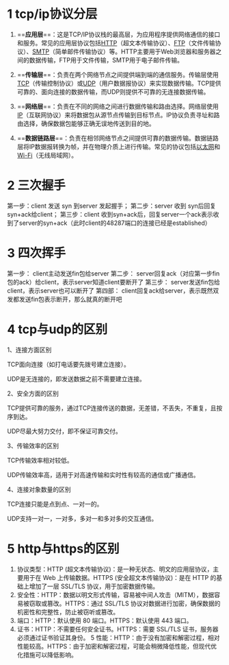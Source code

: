 # 1 tcp/ip协议分层
1. ==‌**应用层**‌==：这是TCP/IP协议栈的最高层，为应用程序提供网络通信的接口和服务。常见的应用层协议包括[HTTP](https://www.baidu.com/s?wd=HTTP&usm=1&ie=utf-8&rsv_pq=850a4aff001e80db&oq=tcp%E5%88%86%E5%B1%82&rsv_t=c362Te%2BZo8JsN5cUxFFNo0TSSKyryvL9lIqn8ku57RB47JNh%2F13CuiELMUk&rsv_dl=re_dqa_generate&sa=re_dqa_generate)（超文本传输协议）、[FTP](https://www.baidu.com/s?wd=FTP&usm=1&ie=utf-8&rsv_pq=850a4aff001e80db&oq=tcp%E5%88%86%E5%B1%82&rsv_t=c362Te%2BZo8JsN5cUxFFNo0TSSKyryvL9lIqn8ku57RB47JNh%2F13CuiELMUk&rsv_dl=re_dqa_generate&sa=re_dqa_generate)（文件传输协议）、[SMTP](https://www.baidu.com/s?wd=SMTP&usm=1&ie=utf-8&rsv_pq=850a4aff001e80db&oq=tcp%E5%88%86%E5%B1%82&rsv_t=1ec25LpcXVyVAH7j7Z1IhH%2B0enZ27%2BtcHFuZA1govsnhw20Jgipzrovg63A&rsv_dl=re_dqa_generate&sa=re_dqa_generate)（简单邮件传输协议）等。HTTP主要用于Web浏览器和服务器之间的数据传输，FTP用于文件传输，SMTP用于电子邮件传输。
    
2. ==‌**传输层**‌==：负责在两个网络节点之间提供端到端的通信服务。传输层使用[TCP](https://www.baidu.com/s?wd=TCP&usm=1&ie=utf-8&rsv_pq=850a4aff001e80db&oq=tcp%E5%88%86%E5%B1%82&rsv_t=1ec25LpcXVyVAH7j7Z1IhH%2B0enZ27%2BtcHFuZA1govsnhw20Jgipzrovg63A&rsv_dl=re_dqa_generate&sa=re_dqa_generate)（传输控制协议）或[UDP](https://www.baidu.com/s?wd=UDP&usm=1&ie=utf-8&rsv_pq=850a4aff001e80db&oq=tcp%E5%88%86%E5%B1%82&rsv_t=e1d7eZfSWw5zq5HfPBu79929f4Aa5yOLU%2FPZzwCEfqD8Di1ylIQBXEIZL8g&rsv_dl=re_dqa_generate&sa=re_dqa_generate)（用户数据报协议）来实现数据传输。TCP提供可靠的、面向连接的数据传输，而UDP则提供不可靠的无连接数据传输。
    
3. ==‌**网络层**‌==：负责在不同的网络之间进行数据传输和路由选择。网络层使用[IP](https://www.baidu.com/s?wd=IP&usm=1&ie=utf-8&rsv_pq=850a4aff001e80db&oq=tcp%E5%88%86%E5%B1%82&rsv_t=e1d7eZfSWw5zq5HfPBu79929f4Aa5yOLU%2FPZzwCEfqD8Di1ylIQBXEIZL8g&rsv_dl=re_dqa_generate&sa=re_dqa_generate)（互联网协议）来将数据包从源节点传输到目标节点。IP协议负责寻址和路由选择，确保数据包能够正确无误地传送到目的地。
    
4. ==‌**数据链路层**‌==：负责在相邻网络节点之间提供可靠的数据传输。数据链路层将IP数据报转换为帧，并在物理介质上进行传输。常见的协议包括[以太网](https://www.baidu.com/s?wd=%E4%BB%A5%E5%A4%AA%E7%BD%91&usm=1&ie=utf-8&rsv_pq=850a4aff001e80db&oq=tcp%E5%88%86%E5%B1%82&rsv_t=d81eEjitFo5tpZbEMs9zqkQCQEzsoE%2FF3qDJUI3i80rMRVGt14V6XhT2MaQ&rsv_dl=re_dqa_generate&sa=re_dqa_generate)和[Wi-Fi](https://www.baidu.com/s?wd=Wi-Fi&usm=1&ie=utf-8&rsv_pq=850a4aff001e80db&oq=tcp%E5%88%86%E5%B1%82&rsv_t=a339Tl6kpZrtDmn6LMddAeHBgmgrlwiQE39a7a2rJa54keKcgFnfrFkSbyw&rsv_dl=re_dqa_generate&sa=re_dqa_generate)（无线局域网）。
# 2 三次握手

第一步：client 发送 syn 到server 发起握手；
第二步：server 收到 syn后回复syn+ack给client；
第三步：client 收到syn+ack后，回复server一个ack表示收到了server的syn+ack（此时client的48287端口的连接已经是established）

# 3 四次挥手
第一步： client主动发送fin包给server
第二步： server回复ack（对应第一步fin包的ack）给client，表示server知道client要断开了
第三步： server发送fin包给client，表示server也可以断开了
第四部： client回复ack给server，表示既然双发都发送fin包表示断开，那么就真的断开吧

# 4 tcp与udp的区别
1、连接方面区别

TCP面向连接（如打电话要先拨号建立连接）。

UDP是无连接的，即发送数据之前不需要建立连接。

2、安全方面的区别

TCP提供可靠的服务，通过TCP连接传送的数据，无差错，不丢失，不重复，且按序到达。

UDP尽最大努力交付，即不保证可靠交付。

3、传输效率的区别

TCP传输效率相对较低。

UDP传输效率高，适用于对高速传输和实时性有较高的通信或广播通信。

4、连接对象数量的区别

TCP连接只能是点到点、一对一的。

UDP支持一对一，一对多，多对一和多对多的交互通信。
# 5 http与https的区别
1. 协议类型：HTTP (超文本传输协议)：是一种无状态、明文的应用层协议，主要用于在 Web 上传输数据。HTTPS (安全超文本传输协议)：是在 HTTP 的基础上增加了一层 SSL/TLS 协议，用于加密数据传输。
2. 安全性：HTTP：数据以明文形式传输，容易被中间人攻击（MITM），数据容易被窃取或篡改。HTTPS：通过 SSL/TLS 协议对数据进行加密，确保数据的机密性和完整性，防止被窃听或篡改。
3. 端口：HTTP：默认使用 80 端口。HTTPS：默认使用 443 端口。
4. 证书：HTTP：不需要任何安全证书。HTTPS：需要 SSL/TLS 证书，服务器必须通过证书验证其身份。
5 性能：HTTP：由于没有加密和解密过程，相对性能较高。HTTPS：由于加密和解密过程，可能会稍微降低性能，但现代优化措施可以降低影响。